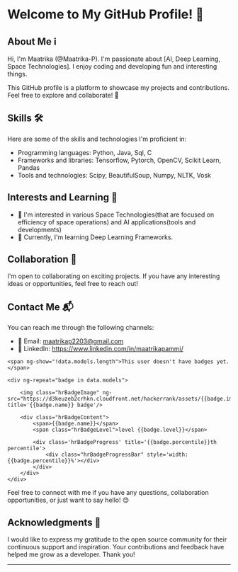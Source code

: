 # Welcome to My GitHub Profile! 👋

## About Me ℹ️
Hi, I'm Maatrika (@Maatrika-P). I'm passionate about [AI, Deep Learning, Space Technologies]. I enjoy coding and developing fun and interesting things.

This GitHub profile is a platform to showcase my projects and contributions. Feel free to explore and collaborate! 🚀

## Skills 🛠️
Here are some of the skills and technologies I'm proficient in:

- Programming languages: Python, Java, Sql, C
- Frameworks and libraries: Tensorflow, Pytorch, OpenCV, Scikit Learn, Pandas
- Tools and technologies: Scipy, BeautifulSoup, Numpy, NLTK, Vosk 


## Interests and Learning 🌟
- 👀 I'm interested in various Space Technologies(that are focused on efficiency of space operations) and AI applications(tools and developments)
- 🌱 Currently, I'm learning Deep Learning Frameworks.

## Collaboration 👥
I'm open to collaborating on exciting projects. If you have any interesting ideas or opportunities, feel free to reach out!

## Contact Me 📬
You can reach me through the following channels:

- 📧 Email: maatrikap2203@gmail.com
- 👥 LinkedIn: https://www.linkedin.com/in/maatrikapammi/

<div ng-controller="GenericHackerRankController" data-method='badges' data-ignoreoffset='true'>

    <span ng-show="!data.models.length">This user doesn't have badges yet.</span>

    <div ng-repeat="badge in data.models">

        <img class="hrBadgeImage" ng-src="https://d3keuzeb2crhkn.cloudfront.net/hackerrank/assets/{{badge.image_url}}" title='{{badge.name}} badge'/>

        <div class="hrBadgeContent">
            <span>{{badge.name}}</span>
            <span class="hrBadgeLevel">level {{badge.level}}</span>

            <div class='hrBadgeProgress' title='{{badge.percentile}}th percentile'>
                <div class="hrBadgeProgressBar" style='width:{{badge.percentile}}%'></div>
            </div>
        </div>
    </div>

</div>

Feel free to connect with me if you have any questions, collaboration opportunities, or just want to say hello! 😊

## Acknowledgments 🙏
I would like to express my gratitude to the open source community for their continuous support and inspiration. Your contributions and feedback have helped me grow as a developer. Thank you!

---
